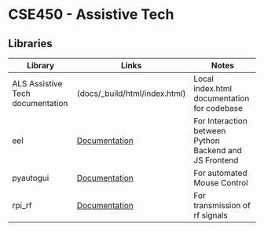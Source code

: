 # CSE450 - Assistive Tech

## Libraries

|Library | Links| Notes |
|--------|------|-------|
| ALS Assistive Tech documentation | (docs/_build/html/index.html) | Local index.html documentation for codebase
| eel    | [Documentation](https://github.com/python-eel/Eel)| For Interaction between Python Backend and JS Frontend |
| pyautogui |[Documentation](https://pyautogui.readthedocs.io/en/latest/)| For automated Mouse Control |
| rpi_rf | [Documentation](https://github.com/milaq/rpi-rf) | For transmission of rf signals |

## 
